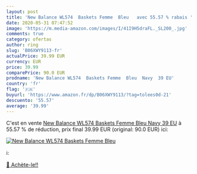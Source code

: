 ```yaml
---
layout: post
title: 'New Balance WL574  Baskets Femme  Bleu   avec 55.57 % rabais '
date: 2020-05-31 07:47:52
image: 'https://m.media-amazon.com/images/I/41I9H5draFL._SL200_.jpg'
comments: true
category: ofertas
author: ring
slug: 'B06XWY9113-fr'
actualPrice: 39.99 EUR
currency: EUR
price: 39.99
comparePrice: 90.0 EUR
prodname: 'New Balance WL574  Baskets Femme  Bleu  Navy  39 EU'
country: 'fr'
flag: '🇫🇷'
buyurl: 'https://www.amazon.fr/dp/B06XWY9113/?tag=tolees0d-21'
descuento: '55.57'
average: '39.99'
---
```


C'est en vente [New Balance WL574  Baskets Femme  Bleu  Navy  39 EU](https://www.amazon.fr/dp/B06XWY9113/?tag=tolees0d-21)  à  55.57 % de réduction, prix final  39.99 EUR (original: 90.0 EUR) ici:

[![New Balance WL574  Baskets Femme  Bleu  ](https://m.media-amazon.com/images/I/41I9H5draFL._SL200_.jpg)](https://www.amazon.fr/dp/B06XWY9113/?tag=tolees0d-21)

ℹ️:


[🛒 Achète-le!!](https://www.amazon.fr/dp/B06XWY9113/?tag=tolees0d-21)
